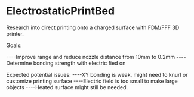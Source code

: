 # ElectrostaticPrintBed

Research into direct printing onto a charged surface with FDM/FFF 3D printer.


Goals:

----Improve range and reduce nozzle distance from 10mm to 0.2mm
----Determine bonding strength with electric fied on

Expected potential issues:
----XY bonding is weak, might need to knurl or customize printing surface
----Electric field is too small to make large objects
----Heated surface might still be needed.